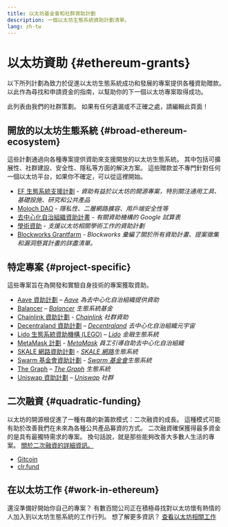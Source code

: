 ```yaml
---
title: 以太坊基金會和社群資助計劃
description: 一個以太坊生態系統資助計劃清單。
lang: zh-tw
---
```


# 以太坊資助 {#ethereum-grants}

以下所列計劃為致力於促進以太坊生態系統成功和發展的專案提供各種資助贈款。 以此作為尋找和申請資金的指南，以幫助你的下一個以太坊專案取得成功。

此列表由我們的社群策劃。 如果有任何遺漏或不正確之處，請編輯此頁面！

## 開放的以太坊生態系統 {#broad-ethereum-ecosystem}

這些計劃通過向各種專案提供資助來支援開放的以太坊生態系統。 其中包括可擴展性、社群建設、安全性、隱私等方面的解決方案。 這些贈款並不專門針對任何一個以太坊平台，如果你不確定，可以從這裡開始。

- [EF 生態系統支援計劃](https://esp.ethereum.foundation) - _資助有益於以太坊的開源專案，特別關注通用工具、基礎設施、研究和公共產品_
- [Moloch DAO](https://www.molochdao.com/) - _隱私性、二層網路擴容、用戶端安全性等_
- [去中心化自治組織資助計畫](https://docs.google.com/spreadsheets/d/1XHc-p_MHNRdjacc8uOEjtPoWL86olP4GyxAJOFO0zxY/edit#gid=0) - _有關資助機構的 Google 試算表_
- [學術資助](https://esp.ethereum.foundation/academic-grants) - _支援以太坊相關學術工作的資助計劃_
- [Blockworks Grantfarm](https://blockworks.co/grants/programs) - _Blockworks 彙編了關於所有資助計畫、提案徵集和漏洞懸賞計畫的詳盡清單。_

## 特定專案 {#project-specific}

這些專案旨在為開發和實驗自身技術的專案獲取資助。

- [Aave 資助計劃](https://aavegrants.org/) – _[Aave](https://aave.com/) 為去中心化自治組織提供資助_
- [Balancer](https://grants.balancer.community/) – _[Balancer](https://balancer.fi/) 生態系統基金_
- [Chainlink 資助計劃](https://chain.link/community/grants) - _[Chainlink](https://chain.link/) 社群資助_
- [Decentraland 資助計劃](https://governance.decentraland.org/grants/) – _[Decentraland](https://decentraland.org/) 去中心化自治組織元宇宙_
- [Lido 生態系統資助機構 (LEGO)](https://lido.fi/lego) – _[Lido](https://lido.fi/) 金融生態系統_
- [MetaMask 計劃](https://metamaskgrants.org/) - _[MetaMask](https://metamask.io/) 員工引導自助去中心化自治組織_
- [SKALE 網路資助計劃](https://skale.space/developers#grants) - _[SKALE 網路](https://skale.space/)生態系統_
- [Swarm 基金會資助計劃](https://my.ethswarm.org/grants) - _[Swarm 基金會](https://www.ethswarm.org/)生態系統_
- [The Graph](https://thegraph.com/ecosystem/grants/) – _[The Graph](https://thegraph.com/) 生態系統_
- [Uniswap 資助計劃](https://www.uniswapfoundation.org/grants) – _[Uniswap](https://uniswap.org/) 社群_

## 二次融資 {#quadratic-funding}

以太坊的開源根促進了一種有趣的新籌款模式：二次融資的成長。 這種模式可能有助於改善我們在未來為各種公共產品募資的方式。 二次融資確保獲得最多資金的是具有最獨特需求的專案。 換句話說，就是那些能夠改善大多數人生活的專案。 [關於二次融資的詳細資訊。](/defi/#quadratic-funding)

- [Gitcoin](https://gitcoin.co/grants)
- [clr.fund](https://clr.fund/)

## 在以太坊工作 {#work-in-ethereum}

還沒準備好開始你自己的專案？ 有數百間公司正在積極尋找對以太坊懷有熱情的人加入到以太坊生態系統的工作行列。 想了解更多資訊？ [查看以太坊相關工作](/community/get-involved/#ethereum-jobs)
